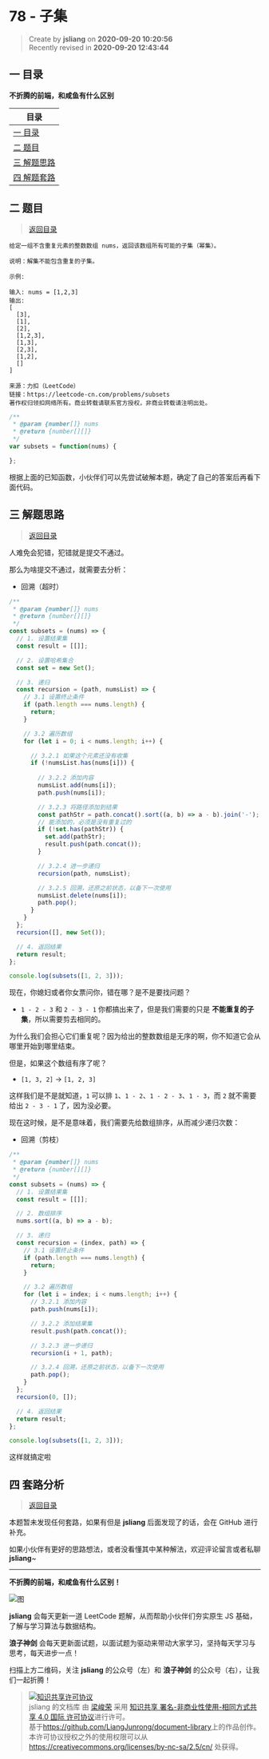 78 - 子集
===

> Create by **jsliang** on **2020-09-20 10:20:56**  
> Recently revised in **2020-09-20 12:43:44**

## <a name="chapter-one" id="chapter-one"></a>一 目录

**不折腾的前端，和咸鱼有什么区别**

| 目录 |
| --- |
| [一 目录](#chapter-one) |
| <a name="catalog-chapter-two" id="catalog-chapter-two"></a>[二 题目](#chapter-two) |
| <a name="catalog-chapter-three" id="catalog-chapter-three"></a>[三 解题思路](#chapter-three) |
| <a name="catalog-chapter-four" id="catalog-chapter-four"></a>[四 解题套路](#chapter-four) |

## <a name="chapter-two" id="chapter-two"></a>二 题目

> [返回目录](#chapter-one)

```
给定一组不含重复元素的整数数组 nums，返回该数组所有可能的子集（幂集）。

说明：解集不能包含重复的子集。

示例:

输入: nums = [1,2,3]
输出:
[
  [3],
  [1],
  [2],
  [1,2,3],
  [1,3],
  [2,3],
  [1,2],
  []
]

来源：力扣（LeetCode）
链接：https://leetcode-cn.com/problems/subsets
著作权归领扣网络所有。商业转载请联系官方授权，非商业转载请注明出处。
```

```js
/**
 * @param {number[]} nums
 * @return {number[][]}
 */
var subsets = function(nums) {

};
```

根据上面的已知函数，小伙伴们可以先尝试破解本题，确定了自己的答案后再看下面代码。

## <a name="chapter-three" id="chapter-three"></a>三 解题思路

> [返回目录](#chapter-one)

人难免会犯错，犯错就是提交不通过。

那么为啥提交不通过，就需要去分析：

* 回溯（超时）

```js
/**
 * @param {number[]} nums
 * @return {number[][]}
 */
const subsets = (nums) => {
  // 1. 设置结果集
  const result = [[]];

  // 2. 设置哈希集合
  const set = new Set();

  // 3. 递归
  const recursion = (path, numsList) => {
    // 3.1 设置终止条件
    if (path.length === nums.length) {
      return;
    }

    // 3.2 遍历数组
    for (let i = 0; i < nums.length; i++) {

      // 3.2.1 如果这个元素还没有收集
      if (!numsList.has(nums[i])) {
        
        // 3.2.2 添加内容
        numsList.add(nums[i]);
        path.push(nums[i]);

        // 3.2.3 将路径添加到结果
        const pathStr = path.concat().sort((a, b) => a - b).join('-');
        // 能添加的，必须是没有重复过的
        if (!set.has(pathStr)) {
          set.add(pathStr);
          result.push(path.concat());
        }

        // 3.2.4 进一步递归
        recursion(path, numsList);

        // 3.2.5 回溯，还原之前状态，以备下一次使用
        numsList.delete(nums[i]);
        path.pop();
      }
    }
  };
  recursion([], new Set());

  // 4. 返回结果
  return result;
};

console.log(subsets([1, 2, 3]));
```

现在，你媳妇或者你女票问你，错在哪？是不是要找问题？

* `1 - 2 - 3` 和 `2 - 3 - 1` 你都搞出来了，但是我们需要的只是 **不能重复的子集**，所以需要剪去相同的。

为什么我们会担心它们重复呢？因为给出的整数数组是无序的啊，你不知道它会从哪里开始到哪里结束。

但是，如果这个数组有序了呢？

* `[1, 3, 2]` -> `[1, 2, 3]`

这样我们是不是就知道，`1` 可以排 `1`、`1 - 2`、`1 - 2 - 3`、`1 - 3`，而 `2` 就不需要给出 `2 - 3 - 1` 了，因为没必要。

现在这时候，是不是意味着，我们需要先给数组排序，从而减少递归次数：

* 回溯（剪枝）

```js
/**
 * @param {number[]} nums
 * @return {number[][]}
 */
const subsets = (nums) => {
  // 1. 设置结果集
  const result = [[]];

  // 2. 数组排序
  nums.sort((a, b) => a - b);

  // 3. 递归
  const recursion = (index, path) => {
    // 3.1 设置终止条件
    if (path.length === nums.length) {
      return;
    }

    // 3.2 遍历数组
    for (let i = index; i < nums.length; i++) {
      // 3.2.1 添加内容
      path.push(nums[i]);

      // 3.2.2 添加结果集
      result.push(path.concat());

      // 3.2.3 进一步递归
      recursion(i + 1, path);

      // 3.2.4 回溯，还原之前状态，以备下一次使用
      path.pop();
    }
  };
  recursion(0, []);

  // 4. 返回结果
  return result;
};

console.log(subsets([1, 2, 3]));
```

这样就搞定啦

## <a name="chapter-four" id="chapter-four"></a>四 套路分析

> [返回目录](#chapter-one)

本题暂未发现任何套路，如果有但是 **jsliang** 后面发现了的话，会在 GitHub 进行补充。

如果小伙伴有更好的思路想法，或者没看懂其中某种解法，欢迎评论留言或者私聊 **jsliang**~

---

**不折腾的前端，和咸鱼有什么区别！**

![图](https://github.com/LiangJunrong/document-library/blob/master/public-repertory/img/z-index-small.png?raw=true)

**jsliang** 会每天更新一道 LeetCode 题解，从而帮助小伙伴们夯实原生 JS 基础，了解与学习算法与数据结构。

**浪子神剑** 会每天更新面试题，以面试题为驱动来带动大家学习，坚持每天学习与思考，每天进步一点！

扫描上方二维码，关注 **jsliang** 的公众号（左）和 **浪子神剑** 的公众号（右），让我们一起折腾！

> <a rel="license" href="http://creativecommons.org/licenses/by-nc-sa/4.0/"><img alt="知识共享许可协议" style="border-width:0" src="https://i.creativecommons.org/l/by-nc-sa/4.0/88x31.png" /></a><br /><span xmlns:dct="http://purl.org/dc/terms/" property="dct:title">jsliang 的文档库</span> 由 <a xmlns:cc="http://creativecommons.org/ns#" href="https://github.com/LiangJunrong/document-library" property="cc:attributionName" rel="cc:attributionURL">梁峻荣</a> 采用 <a rel="license" href="http://creativecommons.org/licenses/by-nc-sa/4.0/">知识共享 署名-非商业性使用-相同方式共享 4.0 国际 许可协议</a>进行许可。<br />基于<a xmlns:dct="http://purl.org/dc/terms/" href="https://github.com/LiangJunrong/document-library" rel="dct:source">https://github.com/LiangJunrong/document-library</a>上的作品创作。<br />本许可协议授权之外的使用权限可以从 <a xmlns:cc="http://creativecommons.org/ns#" href="https://creativecommons.org/licenses/by-nc-sa/2.5/cn/" rel="cc:morePermissions">https://creativecommons.org/licenses/by-nc-sa/2.5/cn/</a> 处获得。